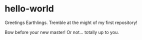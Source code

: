 # hello-world
Greetings Earthlings. Tremble at the might of my first repository!

Bow before your new master! Or not... totally up to you.
